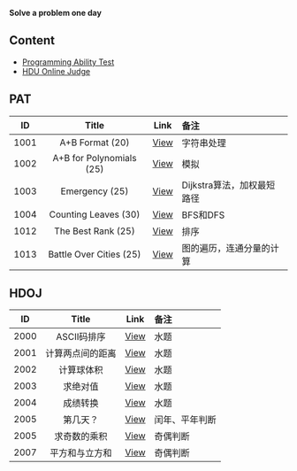 **Solve a problem one day**

## Content

- [Programming Ability Test](#pat)
- [HDU Online Judge](#hdoj)

## PAT

| ID  | Title | Link | 备注 |
| :----: | :---------: | :-----: | :-   |
1001 | A+B Format (20) | [View](./pat/1001.cpp) | 字符串处理
1002 | A+B for Polynomials (25) | [View](./pat/1002.cpp) | 模拟
1003 | Emergency (25) | [View](./pat/1003.cpp) | Dijkstra算法，加权最短路径
1004 | Counting Leaves (30) | [View](./pat/1004.cpp) | BFS和DFS
1012 | The Best Rank (25) | [View](./pat/1012.cpp) | 排序
1013 | Battle Over Cities (25) | [View](./pat/1013.cpp) | 图的遍历，连通分量的计算

## HDOJ

| ID  | Title | Link | 备注 |
| :----: | :---------: | :-----: | :-   |
2000 | ASCII码排序 | [View](./hdoj/2000.cpp) | 水题
2001 | 计算两点间的距离 | [View](./hdoj/2001.cpp) | 水题
2002 | 计算球体积 | [View](./hdoj/2002.cpp) | 水题
2003 | 求绝对值 | [View](./hdoj/2003.cpp) | 水题
2004 | 成绩转换 | [View](./hdoj/2004.cpp) | 水题
2005 | 第几天？ | [View](./hdoj/2005.cpp) | 闰年、平年判断
2005 | 求奇数的乘积 | [View](./hdoj/2006.cpp) | 奇偶判断
2007 | 平方和与立方和 | [View](./hdoj/2007.cpp) | 奇偶判断
